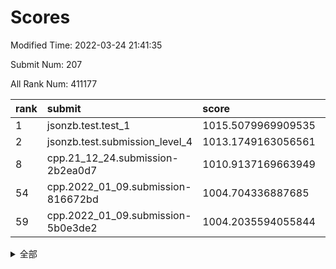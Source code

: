 # Scores

Modified Time: 2022-03-24 21:41:35

Submit Num: 207

All Rank Num: 411177

| rank |               submit               |       score        |       sigma        | pk_num |
| :--- | :--------------------------------- | :----------------- | :----------------- | :----- |
| 1    | jsonzb.test.test_1                 | 1015.5079969909535 | 0.8398796338357266 | 7948   |
| 2    | jsonzb.test.submission_level_4     | 1013.1749163056561 | 0.8119322310810269 | 7944   |
| 8    | cpp.21_12_24.submission-2b2ea0d7   | 1010.9137169663949 | 0.7627210065092405 | 7944   |
| 54   | cpp.2022_01_09.submission-816672bd | 1004.704336887685  | 0.7159674792900357 | 7944   |
| 59   | cpp.2022_01_09.submission-5b0e3de2 | 1004.2035594055844 | 0.7172996336855938 | 7948   |


<details>
<summary>全部</summary>

| rank |                 submit                 |       score        |       sigma        | pk_num |
| :--- | :------------------------------------- | :----------------- | :----------------- | :----- |
| 1    | jsonzb.test.test_1                     | 1015.5079969909535 | 0.8398796338357266 | 7948   |
| 2    | jsonzb.test.submission_level_4         | 1013.1749163056561 | 0.8119322310810269 | 7944   |
| 3    | gobigger.level_3.submission_level_3_30 | 1011.7908029608956 | 0.7827439728544077 | 7946   |
| 4    | gobigger.level_3.submission_level_3_9  | 1011.6137324768898 | 0.7726491998069202 | 7946   |
| 5    | gobigger.level_3.submission_level_3_23 | 1011.1207559867793 | 0.7642693500962481 | 7949   |
| 6    | gobigger.level_3.submission_level_3_11 | 1010.9693951330752 | 0.7638767608273336 | 7944   |
| 7    | gobigger.level_3.submission_level_3_34 | 1010.9561775930637 | 0.7669587483794744 | 7947   |
| 8    | cpp.21_12_24.submission-2b2ea0d7       | 1010.9137169663949 | 0.7627210065092405 | 7944   |
| 9    | gobigger.level_3.submission_level_3_27 | 1010.8604338260425 | 0.7937975277767702 | 7946   |
| 10   | gobigger.level_3.submission_level_3_39 | 1010.6131888417177 | 0.7765453225295287 | 7945   |
| 11   | gobigger.level_3.submission_level_3_18 | 1010.5956623796468 | 0.7760770854470493 | 7945   |
| 12   | gobigger.level_3.submission_level_3_49 | 1010.5743569884444 | 0.7420927510717776 | 7946   |
| 13   | gobigger.level_3.submission_level_3_25 | 1010.5171779314602 | 0.770415259691961  | 7950   |
| 14   | gobigger.level_3.submission_level_3_5  | 1010.4944891113264 | 0.7649509534837204 | 7946   |
| 15   | gobigger.level_3.submission_level_3_45 | 1010.4131573721943 | 0.7582533942863038 | 7943   |
| 16   | gobigger.level_3.submission_level_3_22 | 1010.392680206861  | 0.756358483287253  | 7945   |
| 17   | gobigger.level_3.submission_level_3_26 | 1010.3829861895679 | 0.7910936251046442 | 7942   |
| 18   | gobigger.level_3.submission_level_3_19 | 1010.3604297838444 | 0.7713880776561238 | 7946   |
| 19   | gobigger.level_3.submission_level_3_7  | 1010.3197921209519 | 0.7669295359433816 | 7949   |
| 20   | gobigger.level_3.submission_level_3_20 | 1010.1926378553088 | 0.7577243973847111 | 7942   |
| 21   | gobigger.level_3.submission_level_3_21 | 1010.1239937547149 | 0.7739049028774058 | 7950   |
| 22   | gobigger.level_3.submission_level_3_24 | 1010.1228690927558 | 0.76168873801957   | 7947   |
| 23   | gobigger.level_3.submission_level_3_36 | 1010.0710756028992 | 0.7795457823803555 | 7945   |
| 24   | gobigger.level_3.submission_level_3_13 | 1010.0025711018458 | 0.7790984464043955 | 7948   |
| 25   | gobigger.level_3.submission_level_3_42 | 1009.9591228569186 | 0.7461517730502526 | 7947   |
| 26   | gobigger.level_3.submission_level_3_28 | 1009.952120979963  | 0.7555340433301497 | 7947   |
| 27   | gobigger.level_3.submission_level_3_40 | 1009.94787083045   | 0.7674962690475747 | 7948   |
| 28   | gobigger.level_3.submission_level_3_32 | 1009.9378100475668 | 0.7676567809476472 | 7946   |
| 29   | gobigger.level_3.submission_level_3_2  | 1009.8257144894399 | 0.755351475613513  | 7944   |
| 30   | gobigger.level_3.submission_level_3_48 | 1009.6900776935819 | 0.7641727670762909 | 7941   |
| 31   | gobigger.level_3.submission_level_3_10 | 1009.6705141394436 | 0.7500203289242188 | 7939   |
| 32   | gobigger.level_3.submission_level_3_6  | 1009.6368347912913 | 0.7289534648015487 | 7941   |
| 33   | gobigger.level_3.submission_level_3_29 | 1009.6323982938532 | 0.7561801909634526 | 7943   |
| 34   | gobigger.level_3.submission_level_3_33 | 1009.6259684620097 | 0.7587893881664883 | 7943   |
| 35   | gobigger.level_3.submission_level_3_44 | 1009.5018100295538 | 0.7751521132223002 | 7946   |
| 36   | gobigger.level_3.submission_level_3_8  | 1009.4796493560018 | 0.7587990733085559 | 7943   |
| 37   | gobigger.level_3.submission_level_3_0  | 1009.3983190987848 | 0.7628855466893301 | 7950   |
| 38   | gobigger.level_3.submission_level_3_1  | 1009.3790612204332 | 0.7727239883021558 | 7940   |
| 39   | gobigger.level_3.submission_level_3_15 | 1009.3722237619514 | 0.7610127790468469 | 7948   |
| 40   | gobigger.level_3.submission_level_3_47 | 1009.2619432840881 | 0.7401409622212876 | 7948   |
| 41   | gobigger.level_3.submission_level_3_43 | 1009.2566212168488 | 0.7490091110156882 | 7946   |
| 42   | gobigger.level_3.submission_level_3_38 | 1009.1968391483042 | 0.7533553503861178 | 7944   |
| 43   | gobigger.level_3.submission_level_3_46 | 1009.1399053346179 | 0.7640599524405851 | 7950   |
| 44   | gobigger.level_3.submission_level_3_12 | 1009.1364171284096 | 0.74057669915385   | 7951   |
| 45   | gobigger.level_3.submission_level_3_3  | 1009.1033292830452 | 0.7414917933736962 | 7948   |
| 46   | gobigger.level_3.submission_level_3_16 | 1009.0761714588006 | 0.7354372589998497 | 7948   |
| 47   | gobigger.level_3.submission_level_3_14 | 1008.9811259346488 | 0.7517097503178971 | 7947   |
| 48   | gobigger.level_3.submission_level_3_41 | 1008.9518686377494 | 0.7408153309577112 | 7947   |
| 49   | gobigger.level_3.submission_level_3_35 | 1008.9366463010592 | 0.7504262977960618 | 7948   |
| 50   | gobigger.level_3.submission_level_3_4  | 1008.8326407870987 | 0.7590686994530768 | 7945   |
| 51   | gobigger.level_3.submission_level_3_17 | 1008.7450230408336 | 0.7510716139921569 | 7945   |
| 52   | gobigger.level_3.submission_level_3_31 | 1008.6688012939705 | 0.7356236973446778 | 7944   |
| 53   | gobigger.level_3.submission_level_3_37 | 1008.6573726196847 | 0.745026715989575  | 7946   |
| 54   | cpp.2022_01_09.submission-816672bd     | 1004.704336887685  | 0.7159674792900357 | 7944   |
| 55   | gobigger.level_1.submission_level_1_19 | 1004.6268808965764 | 0.7198418691652357 | 7940   |
| 56   | gobigger.level_1.submission_level_1_13 | 1004.4876361548108 | 0.7189402651924209 | 7946   |
| 57   | gobigger.level_1.submission_level_1_35 | 1004.3122576416919 | 0.7171501332320818 | 7945   |
| 58   | gobigger.level_1.submission_level_1_14 | 1004.2701658814863 | 0.7082658942514667 | 7949   |
| 59   | cpp.2022_01_09.submission-5b0e3de2     | 1004.2035594055844 | 0.7172996336855938 | 7948   |
| 60   | gobigger.level_1.submission_level_1_22 | 1004.0498278919716 | 0.7168177189581988 | 7948   |
| 61   | gobigger.level_1.submission_level_1_32 | 1004.0179825630133 | 0.7180900593203388 | 7940   |
| 62   | gobigger.level_1.submission_level_1_17 | 1003.9687149505584 | 0.709542812143017  | 7941   |
| 63   | gobigger.level_1.submission_level_1_36 | 1003.967420053389  | 0.7113173813406928 | 7945   |
| 64   | gobigger.level_1.submission_level_1_12 | 1003.9491829024034 | 0.7264620068566824 | 7948   |
| 65   | gobigger.level_1.submission_level_1_2  | 1003.8478073139391 | 0.7140106234393226 | 7945   |
| 66   | gobigger.level_1.submission_level_1_37 | 1003.8403715373038 | 0.7115495177941138 | 7945   |
| 67   | gobigger.level_1.submission_level_1_8  | 1003.7856044373865 | 0.7082047264749919 | 7945   |
| 68   | gobigger.level_1.submission_level_1_49 | 1003.7770346011695 | 0.7106260733262745 | 7947   |
| 69   | gobigger.level_1.submission_level_1_41 | 1003.754021884661  | 0.7070651754588297 | 7945   |
| 70   | gobigger.level_1.submission_level_1_45 | 1003.7435828536557 | 0.7134782541724072 | 7947   |
| 71   | gobigger.level_1.submission_level_1_23 | 1003.723911527921  | 0.7317162413619057 | 7949   |
| 72   | gobigger.level_1.submission_level_1_40 | 1003.7172663763271 | 0.7123403321995287 | 7945   |
| 73   | gobigger.level_1.submission_level_1_46 | 1003.6416386194188 | 0.7033417322106763 | 7946   |
| 74   | gobigger.level_1.submission_level_1_34 | 1003.511143640127  | 0.7198062120072322 | 7952   |
| 75   | gobigger.level_1.submission_level_1_9  | 1003.5099652806537 | 0.7110945922530542 | 7943   |
| 76   | gobigger.level_1.submission_level_1_27 | 1003.4822530036939 | 0.7109801057249171 | 7945   |
| 77   | gobigger.level_1.submission_level_1_1  | 1003.4506312110607 | 0.6992369684096572 | 7948   |
| 78   | gobigger.level_1.submission_level_1_6  | 1003.4310461412072 | 0.7043864133608407 | 7944   |
| 79   | gobigger.level_1.submission_level_1_0  | 1003.3062093755161 | 0.71348137037515   | 7944   |
| 80   | gobigger.level_1.submission_level_1_48 | 1003.2942668569943 | 0.7061919989297701 | 7944   |
| 81   | gobigger.level_1.submission_level_1_38 | 1003.1954427700095 | 0.71504843318266   | 7944   |
| 82   | gobigger.level_1.submission_level_1_44 | 1003.1819478722214 | 0.7160492399968179 | 7951   |
| 83   | gobigger.level_1.submission_level_1_30 | 1003.1298331595547 | 0.7192637436269518 | 7951   |
| 84   | gobigger.level_1.submission_level_1_26 | 1003.1277943740771 | 0.7233770378001028 | 7949   |
| 85   | gobigger.level_1.submission_level_1_5  | 1003.0898180748138 | 0.7174576957519117 | 7946   |
| 86   | gobigger.level_1.submission_level_1_3  | 1003.0798079778333 | 0.7222910567496243 | 7950   |
| 87   | gobigger.level_1.submission_level_1_4  | 1003.0609723511047 | 0.7174786832805855 | 7945   |
| 88   | gobigger.level_1.submission_level_1_42 | 1003.0598101286403 | 0.7141160905131385 | 7946   |
| 89   | gobigger.level_1.submission_level_1_33 | 1003.0106659024473 | 0.7080246026018875 | 7944   |
| 90   | gobigger.level_1.submission_level_1_16 | 1002.9826137683742 | 0.7096966867298052 | 7944   |
| 91   | gobigger.level_1.submission_level_1_25 | 1002.9804964232671 | 0.70557861718815   | 7947   |
| 92   | gobigger.level_1.submission_level_1_11 | 1002.9767298401723 | 0.7102079299639658 | 7940   |
| 93   | gobigger.level_1.submission_level_1_39 | 1002.966802746774  | 0.7215992822802011 | 7943   |
| 94   | gobigger.level_1.submission_level_1_29 | 1002.9477417496463 | 0.7086520917827659 | 7951   |
| 95   | gobigger.level_1.submission_level_1_43 | 1002.8829402024469 | 0.717303666712256  | 7941   |
| 96   | gobigger.level_1.submission_level_1_47 | 1002.689916047546  | 0.7054472619420731 | 7946   |
| 97   | gobigger.level_1.submission_level_1_21 | 1002.6591677252633 | 0.7044047886793039 | 7948   |
| 98   | gobigger.level_1.submission_level_1_28 | 1002.6209269427993 | 0.7157344221875601 | 7943   |
| 99   | gobigger.level_1.submission_level_1_15 | 1002.4044474710016 | 0.7155086697936446 | 7943   |
| 100  | gobigger.level_1.submission_level_1_20 | 1002.396551961514  | 0.7131438800609387 | 7949   |
| 101  | gobigger.level_1.submission_level_1_10 | 1002.3387907127219 | 0.7073117109318781 | 7945   |
| 102  | gobigger.level_1.submission_level_1_31 | 1002.2596648672354 | 0.7046786147398603 | 7939   |
| 103  | gobigger.level_1.submission_level_1_24 | 1002.0873000026593 | 0.6947690138803592 | 7945   |
| 104  | gobigger.level_1.submission_level_1_18 | 1002.0055407049452 | 0.7085165057423258 | 7942   |
| 105  | gobigger.level_1.submission_level_1_7  | 1001.8505577496721 | 0.7055258897184603 | 7948   |
| 106  | gobigger.random.submission_random_45   | 997.4377047406457  | 0.6966901301534919 | 7947   |
| 107  | gobigger.random.submission_random_19   | 997.3974777189678  | 0.7142342332761111 | 7946   |
| 108  | gobigger.random.submission_random_31   | 997.1709510893812  | 0.7170296290521948 | 7944   |
| 109  | gobigger.random.submission_random_15   | 997.1363623789439  | 0.6953844481276853 | 7947   |
| 110  | gobigger.random.submission_random_12   | 997.0407381483582  | 0.7071163271055523 | 7945   |
| 111  | gobigger.random.submission_random_8    | 997.0367291074887  | 0.7043556614724796 | 7950   |
| 112  | gobigger.random.submission_random_24   | 996.8577201304125  | 0.7077961770365362 | 7948   |
| 113  | gobigger.random.submission_random_49   | 996.8339492923037  | 0.7038987464224723 | 7943   |
| 114  | gobigger.random.submission_random_13   | 996.797390606373   | 0.7253027907044174 | 7946   |
| 115  | gobigger.random.submission_random_7    | 996.6457262511797  | 0.7112779821868859 | 7950   |
| 116  | gobigger.random.submission_random_29   | 996.5020676720995  | 0.7149213980957212 | 7947   |
| 117  | gobigger.random.submission_random_39   | 996.4825539300109  | 0.7031567321843251 | 7942   |
| 118  | gobigger.random.submission_random_35   | 996.4654711609742  | 0.7210703590946886 | 7948   |
| 119  | gobigger.random.submission_random_48   | 996.3876834474154  | 0.697451249266846  | 7943   |
| 120  | gobigger.random.submission_random_43   | 996.386211942273   | 0.7047070637517147 | 7945   |
| 121  | gobigger.random.submission_random_2    | 996.2938810344621  | 0.7024843238288558 | 7945   |
| 122  | gobigger.random.submission_random_5    | 996.2915542351791  | 0.7199191104115206 | 7947   |
| 123  | gobigger.random.submission_random_47   | 996.1982047016857  | 0.7053454230876832 | 7949   |
| 124  | gobigger.random.submission_random_30   | 996.1659223226978  | 0.706331530362042  | 7944   |
| 125  | gobigger.random.submission_random_4    | 996.1637791030748  | 0.7147992352329805 | 7943   |
| 126  | gobigger.random.submission_random_9    | 996.119779105076   | 0.7135207358278627 | 7944   |
| 127  | gobigger.random.submission_random_41   | 996.1144183922748  | 0.7119213409439406 | 7941   |
| 128  | gobigger.random.submission_random_34   | 996.0457506797446  | 0.711526059963928  | 7945   |
| 129  | gobigger.random.submission_random_23   | 996.0007280019631  | 0.7020999151847706 | 7947   |
| 130  | gobigger.random.submission_random_10   | 995.9963998290932  | 0.7127842034661607 | 7944   |
| 131  | gobigger.random.submission_random_17   | 995.9896865121423  | 0.7076519746112739 | 7947   |
| 132  | gobigger.random.submission_random_37   | 995.9807056358933  | 0.7131515630393488 | 7945   |
| 133  | gobigger.random.submission_random_40   | 995.9595131364738  | 0.7119416395304183 | 7943   |
| 134  | gobigger.random.submission_random_6    | 995.9323664354306  | 0.7117413053798819 | 7940   |
| 135  | gobigger.random.submission_random_18   | 995.9293811838162  | 0.7269289018871611 | 7947   |
| 136  | gobigger.random.submission_random_11   | 995.8892369232851  | 0.7051925799038367 | 7950   |
| 137  | gobigger.random.submission_random_20   | 995.8025698881081  | 0.7135634151789231 | 7943   |
| 138  | gobigger.random.submission_random_27   | 995.7996969910839  | 0.7137926385980994 | 7945   |
| 139  | gobigger.random.submission_random_28   | 995.6983042561297  | 0.717568215989729  | 7948   |
| 140  | gobigger.random.submission_random_16   | 995.682977857269   | 0.7065713237823983 | 7949   |
| 141  | gobigger.random.submission_random_36   | 995.6654673331074  | 0.6995393539261189 | 7943   |
| 142  | gobigger.random.submission_random_32   | 995.6480166768689  | 0.7092583778090018 | 7947   |
| 143  | gobigger.random.submission_random_46   | 995.628799158993   | 0.7067970266057656 | 7948   |
| 144  | gobigger.random.submission_random_26   | 995.602476329247   | 0.7103889527527435 | 7939   |
| 145  | gobigger.random.submission_random_44   | 995.5909710663832  | 0.7106854825443593 | 7949   |
| 146  | gobigger.random.submission_random_14   | 995.584683838385   | 0.7198505779372943 | 7944   |
| 147  | gobigger.random.submission_random_0    | 995.5737245123245  | 0.7107900421858295 | 7942   |
| 148  | gobigger.random.submission_random_33   | 995.4678078883343  | 0.7179483452404918 | 7946   |
| 149  | gobigger.random.submission_random_21   | 995.3757902092796  | 0.7127853600783771 | 7949   |
| 150  | gobigger.random.submission_random_42   | 995.3028369544896  | 0.7165443069256914 | 7947   |
| 151  | gobigger.random.submission_random_22   | 994.9950876103844  | 0.7240392681325878 | 7943   |
| 152  | gobigger.random.submission_random_25   | 994.8599595216363  | 0.7081209692041841 | 7949   |
| 153  | gobigger.random.submission_random_1    | 994.8474478577933  | 0.7167942145966772 | 7943   |
| 154  | gobigger.random.submission_random_38   | 994.7632834090243  | 0.7148390950150457 | 7945   |
| 155  | gobigger.level_2.submission_level_2_21 | 994.501684182855   | 0.7288190878509898 | 7945   |
| 156  | gobigger.random.submission_random_3    | 994.4751680054025  | 0.7192325237713397 | 7946   |
| 157  | gobigger.level_2.submission_level_2_44 | 994.1907497297026  | 0.7334851274770265 | 7944   |
| 158  | gobigger.level_2.submission_level_2_35 | 994.1721348991694  | 0.7375504525532328 | 7944   |
| 159  | gobigger.level_2.submission_level_2_30 | 994.0624563931897  | 0.7312406855173361 | 7942   |
| 160  | gobigger.level_2.submission_level_2_9  | 993.5564526500668  | 0.7404392828686192 | 7946   |
| 161  | gobigger.level_2.submission_level_2_43 | 993.5290133894705  | 0.7389995171274207 | 7945   |
| 162  | gobigger.level_2.submission_level_2_19 | 993.5184557463411  | 0.7548333871581501 | 7948   |
| 163  | gobigger.level_2.submission_level_2_34 | 993.5164069644878  | 0.738176693893264  | 7945   |
| 164  | gobigger.level_2.submission_level_2_10 | 993.401573136962   | 0.7292274908529908 | 7946   |
| 165  | gobigger.level_2.submission_level_2_23 | 993.1100075407398  | 0.7330698678851557 | 7942   |
| 166  | gobigger.level_2.submission_level_2_29 | 992.9627661955897  | 0.7469125736185301 | 7947   |
| 167  | gobigger.level_2.submission_level_2_6  | 992.9290164358273  | 0.7354016225556594 | 7947   |
| 168  | gobigger.level_2.submission_level_2_28 | 992.8593592168959  | 0.7397142503257643 | 7946   |
| 169  | gobigger.level_2.submission_level_2_48 | 992.7973973667417  | 0.7317473734379334 | 7946   |
| 170  | gobigger.level_2.submission_level_2_24 | 992.7939507492223  | 0.7387082235575988 | 7947   |
| 171  | gobigger.level_2.submission_level_2_1  | 992.7732820113083  | 0.7333411905365192 | 7949   |
| 172  | gobigger.level_2.submission_level_2_8  | 992.6333880636513  | 0.7577460883403467 | 7948   |
| 173  | gobigger.level_2.submission_level_2_20 | 992.6310089291318  | 0.7477185645326179 | 7938   |
| 174  | gobigger.level_2.submission_level_2_2  | 992.5619772888417  | 0.7462376168091699 | 7941   |
| 175  | gobigger.level_2.submission_level_2_27 | 992.5414971651645  | 0.7384417204815769 | 7944   |
| 176  | gobigger.level_2.submission_level_2_14 | 992.4684419422956  | 0.7421002374734518 | 7944   |
| 177  | gobigger.level_2.submission_level_2_16 | 992.4422483287957  | 0.7482742151149006 | 7945   |
| 178  | gobigger.level_2.submission_level_2_49 | 992.3716705984926  | 0.7525403724138012 | 7941   |
| 179  | gobigger.level_2.submission_level_2_15 | 992.3659290033032  | 0.7202117433763152 | 7940   |
| 180  | gobigger.level_2.submission_level_2_22 | 992.3210497245263  | 0.76000797527886   | 7949   |
| 181  | gobigger.level_2.submission_level_2_39 | 992.3095260244886  | 0.7683720409792331 | 7945   |
| 182  | gobigger.level_2.submission_level_2_5  | 992.2594344677655  | 0.7473229687212278 | 7943   |
| 183  | gobigger.level_2.submission_level_2_40 | 992.1947944601136  | 0.7515510345724595 | 7950   |
| 184  | gobigger.level_2.submission_level_2_38 | 992.0237819783747  | 0.7470939180736019 | 7942   |
| 185  | gobigger.level_2.submission_level_2_13 | 991.9759019750438  | 0.7360582423440734 | 7942   |
| 186  | gobigger.level_2.submission_level_2_32 | 991.9222422933283  | 0.7404050502992842 | 7944   |
| 187  | gobigger.level_2.submission_level_2_33 | 991.8939184853216  | 0.7412038118049397 | 7945   |
| 188  | gobigger.level_2.submission_level_2_18 | 991.8782151976146  | 0.7512262384247586 | 7949   |
| 189  | gobigger.level_2.submission_level_2_47 | 991.8271324175893  | 0.7315284280761758 | 7946   |
| 190  | gobigger.level_2.submission_level_2_4  | 991.652488732097   | 0.7431128617701871 | 7940   |
| 191  | gobigger.level_2.submission_level_2_31 | 991.6333424056414  | 0.751037073182835  | 7946   |
| 192  | gobigger.level_2.submission_level_2_42 | 991.6192880825773  | 0.7513911692213164 | 7948   |
| 193  | gobigger.level_2.submission_level_2_45 | 991.4231340790002  | 0.7519057369514239 | 7948   |
| 194  | gobigger.level_2.submission_level_2_3  | 991.2353076844165  | 0.7416175321946563 | 7944   |
| 195  | gobigger.level_2.submission_level_2_11 | 991.2331373735477  | 0.7555235185409638 | 7937   |
| 196  | gobigger.level_2.submission_level_2_0  | 991.2024361471795  | 0.771502342832693  | 7947   |
| 197  | gobigger.level_2.submission_level_2_7  | 991.1018242153793  | 0.7660823699095686 | 7946   |
| 198  | gobigger.level_2.submission_level_2_46 | 991.1014891946162  | 0.759358815363477  | 7947   |
| 199  | gobigger.level_2.submission_level_2_25 | 990.9873891647973  | 0.7586725404156702 | 7946   |
| 200  | gobigger.level_2.submission_level_2_37 | 990.6485661730025  | 0.7570200515853395 | 7950   |
| 201  | gobigger.level_2.submission_level_2_26 | 990.5446496144863  | 0.7597749951966539 | 7945   |
| 202  | gobigger.level_2.submission_level_2_17 | 990.4093308605868  | 0.7690834447276386 | 7948   |
| 203  | gobigger.level_2.submission_level_2_12 | 990.2457753527915  | 0.7650594659324822 | 7948   |
| 204  | gobigger.level_2.submission_level_2_41 | 989.9704132676605  | 0.7754067403779318 | 7941   |
| 205  | gobigger.level_2.submission_level_2_36 | 988.7512473015349  | 0.7842862262257482 | 7944   |
| 206  | gobigger.none.submission_none_0        | 978.6148800717773  | 1.3048384733272373 | 7949   |
| 207  | gobigger.none.submission_none_1        | 976.194989433089   | 1.4528869099049877 | 7941   |

</details>